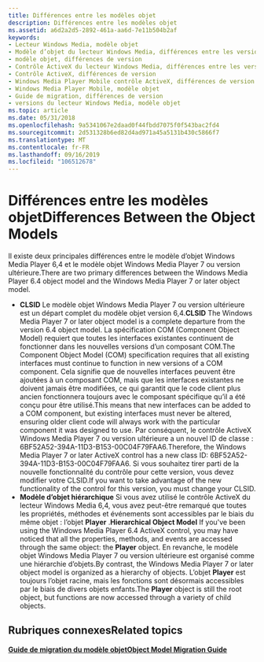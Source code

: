 ```yaml
---
title: Différences entre les modèles objet
description: Différences entre les modèles objet
ms.assetid: a6d2a2d5-2892-461a-aa6d-7e11b504b2af
keywords:
- Lecteur Windows Media, modèle objet
- Modèle d’objet du lecteur Windows Media, différences entre les versions
- modèle objet, différences de version
- Contrôle ActiveX du lecteur Windows Media, différences entre les versions
- Contrôle ActiveX, différences de version
- Windows Media Player Mobile contrôle ActiveX, différences de version
- Windows Media Player Mobile, modèle objet
- Guide de migration, différences de version
- versions du lecteur Windows Media, modèle objet
ms.topic: article
ms.date: 05/31/2018
ms.openlocfilehash: 9a5341067e2daad0f44fbdd7075f0f543bac2fd4
ms.sourcegitcommit: 2d531328b6ed82d4ad971a45a5131b430c5866f7
ms.translationtype: MT
ms.contentlocale: fr-FR
ms.lasthandoff: 09/16/2019
ms.locfileid: "106512678"
---
```

# <a name="differences-between-the-object-models"></a><span data-ttu-id="3a740-112">Différences entre les modèles objet</span><span class="sxs-lookup"><span data-stu-id="3a740-112">Differences Between the Object Models</span></span>

<span data-ttu-id="3a740-113">Il existe deux principales différences entre le modèle d’objet Windows Media Player 6,4 et le modèle objet Windows Media Player 7 ou version ultérieure.</span><span class="sxs-lookup"><span data-stu-id="3a740-113">There are two primary differences between the Windows Media Player 6.4 object model and the Windows Media Player 7 or later object model.</span></span>

-   <span data-ttu-id="3a740-114">**CLSID** Le modèle objet Windows Media Player 7 ou version ultérieure est un départ complet du modèle objet version 6,4.</span><span class="sxs-lookup"><span data-stu-id="3a740-114">**CLSID** The Windows Media Player 7 or later object model is a complete departure from the version 6.4 object model.</span></span> <span data-ttu-id="3a740-115">La spécification COM (Component Object Model) requiert que toutes les interfaces existantes continuent de fonctionner dans les nouvelles versions d’un composant COM.</span><span class="sxs-lookup"><span data-stu-id="3a740-115">The Component Object Model (COM) specification requires that all existing interfaces must continue to function in new versions of a COM component.</span></span> <span data-ttu-id="3a740-116">Cela signifie que de nouvelles interfaces peuvent être ajoutées à un composant COM, mais que les interfaces existantes ne doivent jamais être modifiées, ce qui garantit que le code client plus ancien fonctionnera toujours avec le composant spécifique qu’il a été conçu pour être utilisé.</span><span class="sxs-lookup"><span data-stu-id="3a740-116">This means that new interfaces can be added to a COM component, but existing interfaces must never be altered, ensuring older client code will always work with the particular component it was designed to use.</span></span> <span data-ttu-id="3a740-117">Par conséquent, le contrôle ActiveX Windows Media Player 7 ou version ultérieure a un nouvel ID de classe : 6BF52A52-394A-11D3-B153-00C04F79FAA6.</span><span class="sxs-lookup"><span data-stu-id="3a740-117">Therefore, the Windows Media Player 7 or later ActiveX control has a new class ID: 6BF52A52-394A-11D3-B153-00C04F79FAA6.</span></span> <span data-ttu-id="3a740-118">Si vous souhaitez tirer parti de la nouvelle fonctionnalité du contrôle pour cette version, vous devez modifier votre CLSID.</span><span class="sxs-lookup"><span data-stu-id="3a740-118">If you want to take advantage of the new functionality of the control for this version, you must change your CLSID.</span></span>
-   <span data-ttu-id="3a740-119">**Modèle d’objet hiérarchique** Si vous avez utilisé le contrôle ActiveX du lecteur Windows Media 6,4, vous avez peut-être remarqué que toutes les propriétés, méthodes et événements sont accessibles par le biais du même objet : l’objet **Player** .</span><span class="sxs-lookup"><span data-stu-id="3a740-119">**Hierarchical Object Model** If you've been using the Windows Media Player 6.4 ActiveX control, you may have noticed that all the properties, methods, and events are accessed through the same object: the **Player** object.</span></span> <span data-ttu-id="3a740-120">En revanche, le modèle objet Windows Media Player 7 ou version ultérieure est organisé comme une hiérarchie d’objets.</span><span class="sxs-lookup"><span data-stu-id="3a740-120">By contrast, the Windows Media Player 7 or later object model is organized as a hierarchy of objects.</span></span> <span data-ttu-id="3a740-121">L’objet **Player** est toujours l’objet racine, mais les fonctions sont désormais accessibles par le biais de divers objets enfants.</span><span class="sxs-lookup"><span data-stu-id="3a740-121">The **Player** object is still the root object, but functions are now accessed through a variety of child objects.</span></span>

## <a name="related-topics"></a><span data-ttu-id="3a740-122">Rubriques connexes</span><span class="sxs-lookup"><span data-stu-id="3a740-122">Related topics</span></span>

<dl> <dt>

[<span data-ttu-id="3a740-123">**Guide de migration du modèle objet**</span><span class="sxs-lookup"><span data-stu-id="3a740-123">**Object Model Migration Guide**</span></span>](object-model-migration-guide.md)
</dt> </dl>

 

 




